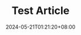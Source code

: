 ---
title: "Test Article"
description: ""
date: 2024-05-21T01:21:20+08:00
tags: ["new-article","backend","zh-tw"]
cascade:
  showEdit: false
  showSummary: false
  hideFeatureImage: false
draft: false
---